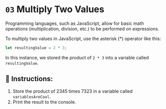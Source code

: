 # `03` Multiply Two Values
Programming languages, such as JavaScript, allow for basic math operations (multiplication, division, etc.) to be performed on expressions.

To multiply two values in JavaScript, use the asterisk (*) operator like this:

```Javascript
let resultingValue = 2 * 3;
```
In this instance, we stored the product of `2 * 3` into a variable called `resultingValue`.

## 📝 Instructions:
1. Store the product of 2345 times 7323 in a variable called `variablesAreCool`.
2. Print the result to the console.